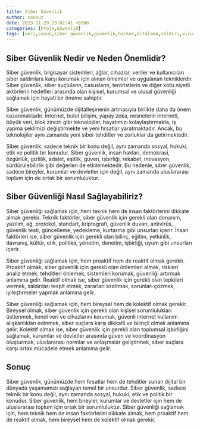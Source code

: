 ```yaml
---
title: Siber Güvenlik
author: sonsuz
date: 2023-11-29 23:02:41 +0300
categories: [Proje,Güvenlik]
tags: [veri,casus,siber güvenlik,güvenlik,hacker,oltalama,saldırı,virüs]
---
```



## Siber Güvenlik Nedir ve Neden Önemlidir?

Siber güvenlik, bilgisayar sistemleri, ağlar, cihazlar, veriler ve kullanıcıları siber saldırılara karşı
korumak için alınan önlemler ve uygulanan tekniklerdir. Siber güvenlik, siber suçluların, casusların,
teröristlerin ve diğer kötü niyetli aktörlerin hedefleri arasında olan kişisel, kurumsal ve ulusal
güvenliği sağlamak için hayati bir öneme sahiptir.

Siber güvenlik, günümüzde dijitalleşmenin artmasıyla birlikte daha da önem kazanmaktadır.
İnternet, bulut bilişim, yapay zeka, nesnelerin interneti, büyük veri, blok zinciri gibi teknolojiler,
hayatımızı kolaylaştırmakta, iş yapma şeklimizi değiştirmekte ve yeni fırsatlar yaratmaktadır.
Ancak, bu teknolojiler aynı zamanda yeni siber tehditler ve zorluklar da getirmektedir.

Siber güvenlik, sadece teknik bir konu değil, aynı zamanda sosyal, hukuki, etik ve politik bir
konudur. Siber güvenlik, insan hakları, demokrasi, özgürlük, gizlilik, adalet, eşitlik, güven, işbirliği,
rekabet, inovasyon, sürdürülebilirlik gibi değerleri de etkilemektedir. Bu nedenle, siber güvenlik,
sadece bireyler, kurumlar ve devletler için değil, aynı zamanda uluslararası toplum için de ortak bir
sorumluluktur.

## Siber Güvenliği Nasıl Sağlayabiliriz?

Siber güvenliği sağlamak için, hem teknik hem de insan faktörlerini dikkate almak gerekir. Teknik
faktörler, siber güvenlik için gerekli olan donanım, yazılım, ağ, protokol, standart, kriptografi,
güvenlik duvarı, antivirüs, güvenlik testi, güncelleme, yedekleme, kurtarma gibi unsurları içerir.
İnsan faktörleri ise, siber güvenlik için gerekli olan bilinç, eğitim, yetkinlik, davranış, kültür, etik,
politika, yönetim, denetim, işbirliği, uyum gibi unsurları içerir.

Siber güvenliği sağlamak için, hem proaktif hem de reaktif olmak gerekir. Proaktif olmak, siber
güvenlik için gerekli olan önlemleri almak, riskleri analiz etmek, tehditleri önlemek, sistemleri
korumak, güvenliği artırmak anlamına gelir. Reaktif olmak ise, siber güvenlik için gerekli olan
tepkileri vermek, saldırıları tespit etmek, zararları azaltmak, sorunları çözmek, iyileştirmeler
yapmak anlamına gelir.

Siber güvenliği sağlamak için, hem bireysel hem de kolektif olmak gerekir. Bireysel olmak, siber
güvenlik için gerekli olan kişisel sorumlulukları üstlenmek, kendi veri ve cihazlarını korumak,
güvenli internet kullanım alışkanlıkları edinmek, siber suçlara karşı dikkatli ve bilinçli olmak
anlamına gelir. Kolektif olmak ise, siber güvenlik için gerekli olan toplumsal işbirliğini sağlamak,
kurumlar ve devletler arasında güven ve koordinasyon oluşturmak, uluslararası normlar ve
anlaşmalar geliştirmek, siber suçlara karşı ortak mücadele etmek anlamına gelir.

## Sonuç

Siber güvenlik, günümüzde hem fırsatlar hem de tehditler sunan dijital bir dünyada yaşamamızı
sağlayan temel bir unsurdur. Siber güvenlik, sadece teknik bir konu değil, aynı zamanda sosyal,
hukuki, etik ve politik bir konudur. Siber güvenlik, hem bireyler, kurumlar ve devletler için hem de
uluslararası toplum için ortak bir sorumluluktur. Siber güvenliği sağlamak için, hem teknik hem de
insan faktörlerini dikkate almak, hem proaktif hem de reaktif olmak, hem bireysel hem de kolektif
olmak gerekir.
